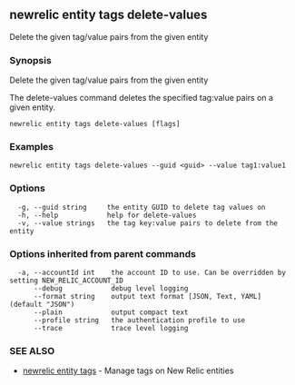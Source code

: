 ## newrelic entity tags delete-values

Delete the given tag/value pairs from the given entity

### Synopsis

Delete the given tag/value pairs from the given entity

The delete-values command deletes the specified tag:value pairs on a given entity.


```
newrelic entity tags delete-values [flags]
```

### Examples

```
newrelic entity tags delete-values --guid <guid> --value tag1:value1
```

### Options

```
  -g, --guid string     the entity GUID to delete tag values on
  -h, --help            help for delete-values
  -v, --value strings   the tag key:value pairs to delete from the entity
```

### Options inherited from parent commands

```
  -a, --accountId int    the account ID to use. Can be overridden by setting NEW_RELIC_ACCOUNT_ID
      --debug            debug level logging
      --format string    output text format [JSON, Text, YAML] (default "JSON")
      --plain            output compact text
      --profile string   the authentication profile to use
      --trace            trace level logging
```

### SEE ALSO

* [newrelic entity tags](newrelic_entity_tags.md)	 - Manage tags on New Relic entities

